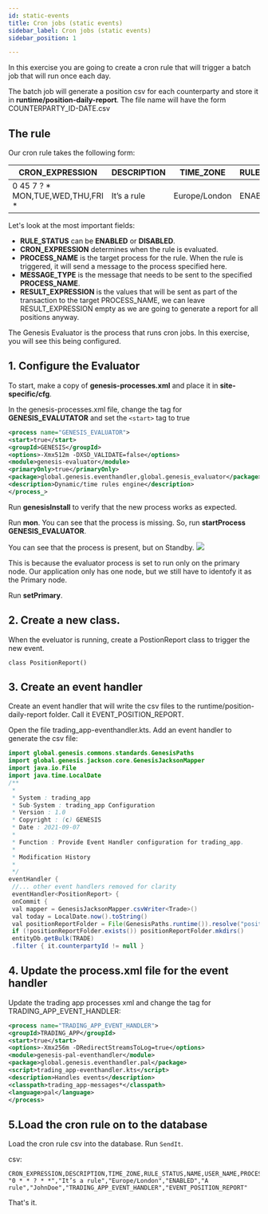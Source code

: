```yaml
---
id: static-events
title: Cron jobs (static events)
sidebar_label: Cron jobs (static events)
sidebar_position: 1

---
```

In this exercise you are going to create a cron rule that will trigger a batch job that will run once each day.

The batch job will generate a position csv for each counterparty and store it in **runtime/position-daily-report**. The file name will have the form COUNTERPARTY_ID-DATE.csv

## The rule

Our cron rule takes the following form:

| CRON_EXPRESSION | DESCRIPTION | TIME_ZONE | RULE_STATUS | NAME | USER_NAME | PROCESS_NAME | MESSAGE_TYPE | RESULT_EXPRESSION |
| --- | --- | --- | --- | --- | --- | --- | --- | --- |
| 0 45 7 ? * MON,TUE,WED,THU,FRI * | It’s a rule | Europe/London | ENABLED | A rule | JohnDoe | TRADING_APP_EVENTHANDLER | EVENT_POSITION_REPORT |  |

Let's look at the most important fields:

* **RULE_STATUS** can be **ENABLED** or **DISABLED**.
* **CRON_EXPRESSION** determines when the rule is evaluated.
* **PROCESS_NAME** is the target process for the rule. When the rule is triggered, it will send a message to the process specified here.
* **MESSAGE_TYPE** is the message that needs to be sent to the specified **PROCESS_NAME**.
* **RESULT_EXPRESSION** is the values that will be sent as part of the transaction to the target PROCESS_NAME, we can leave RESULT_EXPRESSION empty as we are going to generate a report for all positions anyway.

The Genesis Evaluator is the process that runs cron jobs. In this exercise, you will see this being configured.

## 1. Configure the Evaluator

To start, make a copy of **genesis-processes.xml** and place it in **site-specific/cfg**.

In the genesis-processes.xml file,  change the
tag for **GENESIS_EVALUTATOR** and set the  `<start>` tag to true

```xml
<process name="GENESIS_EVALUATOR">
<start>true</start>
<groupId>GENESIS</groupId>
<options>-Xmx512m -DXSD_VALIDATE=false</options>
<module>genesis-evaluator</module>
<primaryOnly>true</primaryOnly>
<package>global.genesis.eventhandler,global.genesis_evaluator</package>
<description>Dynamic/time rules engine</description>
</process_>
```

Run **genesisInstall** to verify that the new process works as expected.

Run **mon**.
You can see that the process is missing.
So, run **startProcess GENESIS_EVALUATOR**.

You can see that the process is present, but on Standby.
![](/img/standbysmall.png)

This is because the evaluator process is set to run only on the primary node. Our application only has one node, but we still have to identofy it as the Primary node.

Run **setPrimary**.

## 2. Create a new class.
When the eveluator is running, create a PostionReport class to trigger the new event.

```javapackage global.genesis.trading_app.message.event
class PositionReport()
```

## 3. Create an event handler

Create an event handler that will write the csv files to the runtime/position-daily-report folder. Call it EVENT_POSITION_REPORT.

Open the file trading_app-eventhandler.kts. Add an event handler to generate the csv file:

```java
import global.genesis.commons.standards.GenesisPaths
import global.genesis.jackson.core.GenesisJacksonMapper
import java.io.File
import java.time.LocalDate
/**
 *
 * System : trading_app
 * Sub-System : trading_app Configuration
 * Version : 1.0
 * Copyright : (c) GENESIS
 * Date : 2021-09-07
 *
 * Function : Provide Event Handler configuration for trading_app.
 *
 * Modification History
 *
 */
eventHandler {
 //... other event handlers removed for clarity
 eventHandler<PositionReport> {
 onCommit {
 val mapper = GenesisJacksonMapper.csvWriter<Trade>()
 val today = LocalDate.now().toString()
 val positionReportFolder = File(GenesisPaths.runtime()).resolve("position-da
 if (!positionReportFolder.exists()) positionReportFolder.mkdirs()
 entityDb.getBulk(TRADE)
 .filter { it.counterpartyId != null }
```





## 4. Update the process.xml file for the event handler

Update the trading app processes xml and change the tag for TRADING_APP_EVENT_HANDLER:
```xml
<process name="TRADING_APP_EVENT_HANDLER">
<groupId>TRADING_APP</groupId>
<start>true</start>
<options>-Xmx256m -DRedirectStreamsToLog=true</options>
<module>genesis-pal-eventhandler</module>
<package>global.genesis.eventhandler.pal</package>
<script>trading_app-eventhandler.kts</script>
<description>Handles events</description>
<classpath>trading_app-messages*</classpath>
<language>pal</language>
</process>
```

## 5.Load the cron rule on to the database
Load the cron rule csv into the database. 
Run `SendIt`.

csv:
```
CRON_EXPRESSION,DESCRIPTION,TIME_ZONE,RULE_STATUS,NAME,USER_NAME,PROCESS_NAME,MESSA
"0 * * ? * *","It’s a rule","Europe/London","ENABLED","A
rule","JohnDoe","TRADING_APP_EVENT_HANDLER","EVENT_POSITION_REPORT"
```

That's it.